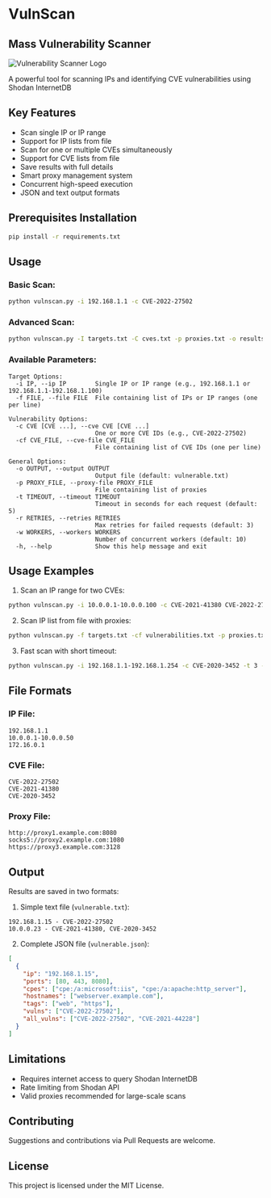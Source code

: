 # VulnScan
## Mass Vulnerability Scanner

![Vulnerability Scanner Logo](https://imgur.com/a/66sn665)

A powerful tool for scanning IPs and identifying CVE vulnerabilities using Shodan InternetDB

## Key Features

- Scan single IP or IP range
- Support for IP lists from file
- Scan for one or multiple CVEs simultaneously
- Support for CVE lists from file
- Save results with full details
- Smart proxy management system
- Concurrent high-speed execution
- JSON and text output formats

## Prerequisites Installation

```bash
pip install -r requirements.txt
```

## Usage

### Basic Scan:

```bash
python vulnscan.py -i 192.168.1.1 -c CVE-2022-27502
```

### Advanced Scan:

```bash
python vulnscan.py -I targets.txt -C cves.txt -p proxies.txt -o results.json -w 20
```

### Available Parameters:

```
Target Options:
  -i IP, --ip IP        Single IP or IP range (e.g., 192.168.1.1 or 192.168.1.1-192.168.1.100)
  -f FILE, --file FILE  File containing list of IPs or IP ranges (one per line)

Vulnerability Options:
  -c CVE [CVE ...], --cve CVE [CVE ...]
                        One or more CVE IDs (e.g., CVE-2022-27502)
  -cf CVE_FILE, --cve-file CVE_FILE
                        File containing list of CVE IDs (one per line)

General Options:
  -o OUTPUT, --output OUTPUT
                        Output file (default: vulnerable.txt)
  -p PROXY_FILE, --proxy-file PROXY_FILE
                        File containing list of proxies
  -t TIMEOUT, --timeout TIMEOUT
                        Timeout in seconds for each request (default: 5)
  -r RETRIES, --retries RETRIES
                        Max retries for failed requests (default: 3)
  -w WORKERS, --workers WORKERS
                        Number of concurrent workers (default: 10)
  -h, --help            Show this help message and exit
```

## Usage Examples

1. Scan an IP range for two CVEs:

```bash
python vulnscan.py -i 10.0.0.1-10.0.0.100 -c CVE-2021-41380 CVE-2022-27502 -o results.txt
```

2. Scan IP list from file with proxies:

```bash
python vulnscan.py -f targets.txt -cf vulnerabilities.txt -p proxies.txt -w 15
```

3. Fast scan with short timeout:

```bash
python vulnscan.py -i 192.168.1.1-192.168.1.254 -c CVE-2020-3452 -t 3 -r 2 -w 30
```

## File Formats

### IP File:
```
192.168.1.1
10.0.0.1-10.0.0.50
172.16.0.1
```

### CVE File:
```
CVE-2022-27502
CVE-2021-41380
CVE-2020-3452
```

### Proxy File:
```
http://proxy1.example.com:8080
socks5://proxy2.example.com:1080
https://proxy3.example.com:3128
```

## Output

Results are saved in two formats:

1. Simple text file (`vulnerable.txt`):
```
192.168.1.15 - CVE-2022-27502
10.0.0.23 - CVE-2021-41380, CVE-2020-3452
```

2. Complete JSON file (`vulnerable.json`):
```json
[
  {
    "ip": "192.168.1.15",
    "ports": [80, 443, 8080],
    "cpes": ["cpe:/a:microsoft:iis", "cpe:/a:apache:http_server"],
    "hostnames": ["webserver.example.com"],
    "tags": ["web", "https"],
    "vulns": ["CVE-2022-27502"],
    "all_vulns": ["CVE-2022-27502", "CVE-2021-44228"]
  }
]
```

## Limitations

- Requires internet access to query Shodan InternetDB
- Rate limiting from Shodan API
- Valid proxies recommended for large-scale scans

## Contributing

Suggestions and contributions via Pull Requests are welcome.

## License

This project is licensed under the MIT License.
